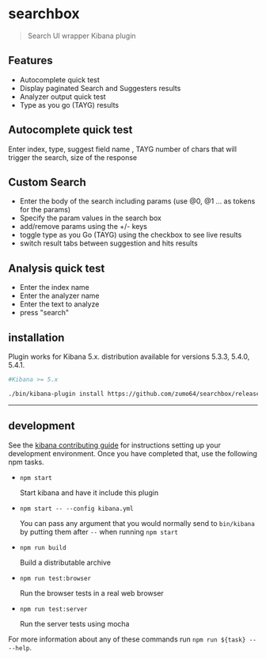 # searchbox

> Search UI wrapper Kibana plugin

## Features
- Autocomplete quick test
- Display paginated Search and Suggesters results 
- Analyzer output quick test
- Type as you go (TAYG) results

## Autocomplete quick test
Enter index, type, suggest field name , TAYG number of chars that will trigger the search, size of the response


## Custom Search
- Enter the body of the search including params (use @0, @1 ...  as tokens for the params)
- Specify the param values in the search box 
- add/remove  params using the +/- keys
- toggle type as you Go (TAYG) using the checkbox to see live results 
- switch result tabs between suggestion and hits results


## Analysis quick test 
- Enter the index name
- Enter the analyzer name
- Enter the text to analyze
- press "search"


## installation
Plugin works for Kibana 5.x.
distribution available for versions 5.3.3, 5.4.0, 5.4.1.

```sh
#Kibana >= 5.x

./bin/kibana-plugin install https://github.com/zumo64/searchbox/releases/download/5.4.1/searchbox-0.0.1.zip

```


---

## development

See the [kibana contributing guide](https://github.com/elastic/kibana/blob/master/CONTRIBUTING.md) for instructions setting up your development environment. Once you have completed that, use the following npm tasks.

  - `npm start`

    Start kibana and have it include this plugin

  - `npm start -- --config kibana.yml`

    You can pass any argument that you would normally send to `bin/kibana` by putting them after `--` when running `npm start`

  - `npm run build`

    Build a distributable archive

  - `npm run test:browser`

    Run the browser tests in a real web browser

  - `npm run test:server`

    Run the server tests using mocha

For more information about any of these commands run `npm run ${task} -- --help`.

